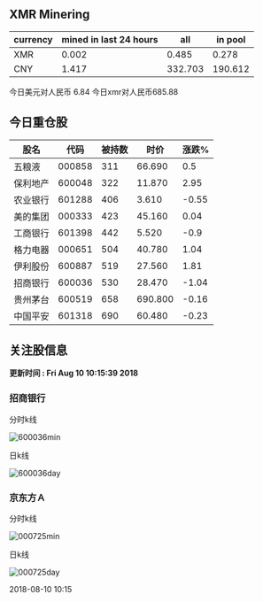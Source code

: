 ## XMR Minering

|currency|mined in last 24 hours|all|in pool|
|---|---|---|---|
|XMR|0.002|0.485|0.278|
|CNY|1.417|332.703|190.612|

今日美元对人民币 6.84	今日xmr对人民币685.88


## 今日重仓股 

|股名|代码|被持数|时价|涨跌%|
|---|---|---|---|---|
|五粮液|000858|311|66.690|0.5|
|保利地产|600048|322|11.870|2.95|
|农业银行|601288|406|3.610|-0.55|
|美的集团|000333|423|45.160|0.04|
|工商银行|601398|442|5.520|-0.9|
|格力电器|000651|504|40.780|1.04|
|伊利股份|600887|519|27.560|1.81|
|招商银行|600036|530|28.470|-1.04|
|贵州茅台|600519|658|690.800|-0.16|
|中国平安|601318|690|60.480|-0.23|

## 关注股信息
**更新时间 : Fri Aug 10 10:15:39 2018**
### 招商银行 
分时k线

![600036min](http://image.sinajs.cn/newchart/min/n/sh600036.gif)

日k线

![600036day](http://image.sinajs.cn/newchart/daily/n/sh600036.gif)

### 京东方Ａ 
分时k线

![000725min](http://image.sinajs.cn/newchart/min/n/sz000725.gif)

日k线

![000725day](http://image.sinajs.cn/newchart/daily/n/sz000725.gif)

2018-08-10 10:15